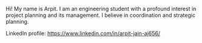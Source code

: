 Hi! My name is Arpit. I am an engineering student with a profound interest in project planning and its management. I believe in coordination and 
strategic planning. 

LinkedIn profile: https://www.linkedin.com/in/arpit-jain-aj656/
